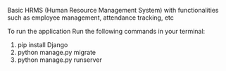 Basic HRMS (Human Resource Management System) with functionalities such as employee management, attendance tracking, etc

To run the application
Run the following commands in your terminal:

1. pip install Django
2. python manage.py migrate
3. python manage.py runserver
